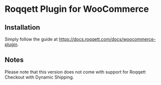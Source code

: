 # Roqqett Plugin for WooCommerce

## Installation

Simply follow the guide at https://docs.roqqett.com/docs/woocommerce-plugin.

## Notes

Please note that this version does not come with support for Roqqett Checkout with Dynamic Shipping.